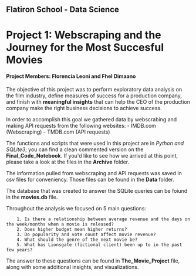## Flatiron School - Data Science

# Project 1: Webscraping and the Journey for the Most Succesful Movies

#### Project Members:  Florencia Leoni and Fhel Dimaano

The objective of this project was to perform exploratory data analysis on the film industry, define measures of success for a production company, and finish with **meaningful insights** that can help the CEO of the production company make the right business decisions to achieve success.

In order to accomplish this goal we gathered data by webscrabing and making API requests from the following websites:
      - IMDB.com (Webscraping)
      - TMDB.com (API requests)

The functions and scripts that were used in this project are in *Python and SQLite3*; you can find a clean commented version on the **Final_Code_Notebook**. If you'd like to see how we arrived at this point, please take a look at the files in the **Archive** folder.

The information pulled from webscraping and API requests was saved in csv files for conveniency. Those files can be found in the **Data** folder.

The database that was created to answer the SQLite queries can be foiund in the **movies.db** file.

Throughout the analysis we focused on 5 main questions:

        1. Is there a relationship between average revenue and the days on the week/months when a movie is released?
        2. Does higher budget mean higher returns?
        3. Do popularity and vote count affect movie revenue?
        4. What should the genre of the next movie be?
        5. What has Lionsgate (fictional client) been up to in the past few years?

The answer to these questions can be found in **The_Movie_Project** file, along with some additional insights, and visualizations.
